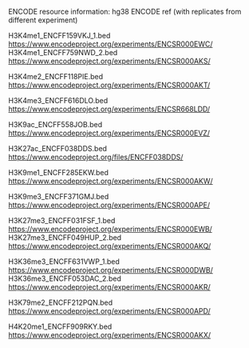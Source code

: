 ENCODE resource information:
hg38 ENCODE ref (with replicates from different experiment)

H3K4me1_ENCFF159VKJ_1.bed
https://www.encodeproject.org/experiments/ENCSR000EWC/
H3K4me1_ENCFF759NWD_2.bed
https://www.encodeproject.org/experiments/ENCSR000AKS/

H3K4me2_ENCFF118PIE.bed
https://www.encodeproject.org/experiments/ENCSR000AKT/

H3K4me3_ENCFF616DLO.bed
https://www.encodeproject.org/experiments/ENCSR668LDD/

H3K9ac_ENCFF558JOB.bed
https://www.encodeproject.org/experiments/ENCSR000EVZ/

H3K27ac_ENCFF038DDS.bed
https://www.encodeproject.org/files/ENCFF038DDS/

H3K9me1_ENCFF285EKW.bed
https://www.encodeproject.org/experiments/ENCSR000AKW/

H3K9me3_ENCFF371GMJ.bed
https://www.encodeproject.org/experiments/ENCSR000APE/

H3K27me3_ENCFF031FSF_1.bed
https://www.encodeproject.org/experiments/ENCSR000EWB/
H3K27me3_ENCFF049HUP_2.bed
https://www.encodeproject.org/experiments/ENCSR000AKQ/

H3K36me3_ENCFF631VWP_1.bed
https://www.encodeproject.org/experiments/ENCSR000DWB/
H3K36me3_ENCFF053DAC_2.bed
https://www.encodeproject.org/experiments/ENCSR000AKR/

H3K79me2_ENCFF212PQN.bed
https://www.encodeproject.org/experiments/ENCSR000APD/

H4K20me1_ENCFF909RKY.bed
https://www.encodeproject.org/experiments/ENCSR000AKX/
